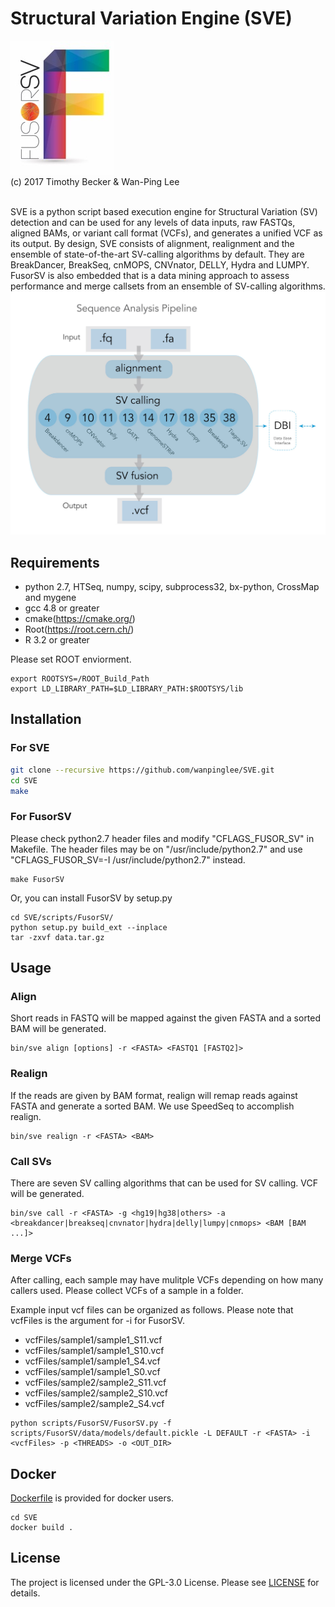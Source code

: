 # Structural Variation Engine (SVE)

![Alt text](fusorSVlogo.jpg?raw=true "Logo")<br>
(c) 2017 Timothy Becker & Wan-Ping Lee<br><br>

SVE is a python script based execution engine for Structural Variation (SV) detection and can be used for any levels of data inputs, raw FASTQs, aligned BAMs, or variant call format (VCFs), and generates a unified VCF as its output.
By design, SVE consists of alignment, realignment and the ensemble of state-of-the-art SV-calling algorithms by default. 
They are BreakDancer, BreakSeq, cnMOPS, CNVnator, DELLY, Hydra and LUMPY.
FusorSV is also embedded that is a data mining approach to assess performance and merge callsets from an ensemble of SV-calling algorithms.
![Alt text](overview.jpg?raw=true "SVE")

## Requirements
* python 2.7, HTSeq, numpy, scipy, subprocess32, bx-python, CrossMap and mygene
* gcc 4.8 or greater
* cmake(https://cmake.org/)
* Root(https://root.cern.ch/)
* R 3.2 or greater
	
Please set ROOT enviorment.
```
export ROOTSYS=/ROOT_Build_Path
export LD_LIBRARY_PATH=$LD_LIBRARY_PATH:$ROOTSYS/lib
```

## Installation
### For SVE

```bash
git clone --recursive https://github.com/wanpinglee/SVE.git
cd SVE
make
```
### For FusorSV
Please check python2.7 header files and modify "CFLAGS_FUSOR_SV" in Makefile.
The header files may be on "/usr/include/python2.7" and use "CFLAGS_FUSOR_SV=-I /usr/include/python2.7" instead.
```
make FusorSV
```
Or, you can install FusorSV by setup.py
```
cd SVE/scripts/FusorSV/
python setup.py build_ext --inplace
tar -zxvf data.tar.gz
```

## Usage
### Align
Short reads in FASTQ will be mapped against the given FASTA and a sorted BAM will be generated.
```
bin/sve align [options] -r <FASTA> <FASTQ1 [FASTQ2]>
```
### Realign
If the reads are given by BAM format, realign will remap reads against FASTA and generate a sorted BAM.
We use SpeedSeq to accomplish realign.
```
bin/sve realign -r <FASTA> <BAM>
```
### Call SVs
There are seven SV calling algorithms that can be used for SV calling. VCF will be generated.
```
bin/sve call -r <FASTA> -g <hg19|hg38|others> -a <breakdancer|breakseq|cnvnator|hydra|delly|lumpy|cnmops> <BAM [BAM ...]>
```

### Merge VCFs
After calling, each sample may have mulitple VCFs depending on how many callers used.
Please collect VCFs of a sample in a folder.

Example input vcf files can be organized as follows. Please note that vcfFiles is the argument for -i for FusorSV.
* vcfFiles/sample1/sample1_S11.vcf
* vcfFiles/sample1/sample1_S10.vcf
* vcfFiles/sample1/sample1_S4.vcf
* vcfFiles/sample1/sample1_S0.vcf
* vcfFiles/sample2/sample2_S11.vcf
* vcfFiles/sample2/sample2_S10.vcf
* vcfFiles/sample2/sample2_S4.vcf

```
python scripts/FusorSV/FusorSV.py -f scripts/FusorSV/data/models/default.pickle -L DEFAULT -r <FASTA> -i <vcfFiles> -p <THREADS> -o <OUT_DIR>
```

## Docker
[Dockerfile](Dockerfile) is provided for docker users.
```
cd SVE
docker build .
```

## License
The project is licensed under the GPL-3.0 License. Please see [LICENSE](LICENSE) for details.
